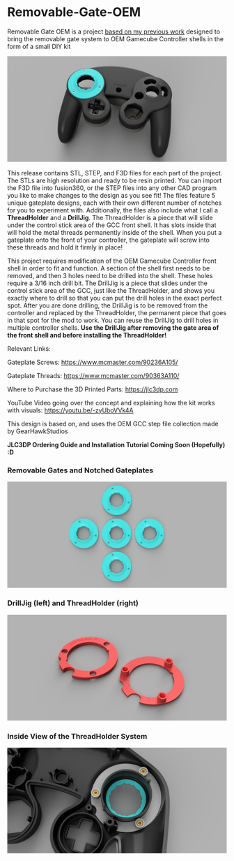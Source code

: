 # Removable-Gate-OEM

Removable Gate OEM is a project [based on my previous work](https://github.com/sean44104/Removable-Gate-GCC) designed to bring the removable gate system to OEM Gamecube Controller shells in the form of a small DIY kit

![image](https://raw.githubusercontent.com/sean44104/Removable-Gate-OEM/main/Images/image1.PNG)

This release contains STL, STEP, and F3D files for each part of the project. The STLs are high resolution and ready to be resin printed. You can import the F3D file into fusion360, or the STEP files into any other CAD program you like to make changes to the design as you see fit! The files feature 5 unique gateplate designs, each with their own different number of notches for you to experiment with. Additionally, the files also include what I call a **ThreadHolder** and a **DrillJig**. The ThreadHolder is a piece that will slide under the control stick area of the GCC front shell. It has slots inside that will hold the metal threads permanently inside of the shell. When you put a gateplate onto the front of your controller, the gateplate will screw into these threads and hold it firmly in place!

This project requires modification of the OEM Gamecube Controller front shell in order to fit and function. A section of the shell first needs to be removed, and then 3 holes need to be drilled into the shell. These holes require a 3/16 inch drill bit. The DrillJig is a piece that slides under the control stick area of the GCC, just like the ThreadHolder, and shows you exactly where to drill so that you can put the drill holes in the exact perfect spot. After you are done drilling, the DrillJig is to be removed from the controller and replaced by the ThreadHolder, the permanent piece that goes in that spot for the mod to work. You can reuse the DrillJig to drill holes in multiple controller shells. **Use the DrillJig after removing the gate area of the front shell and before installing the ThreadHolder!**

Relevant Links:

Gateplate Screws: https://www.mcmaster.com/90236A105/

Gateplate Threads: https://www.mcmaster.com/90363A110/

Where to Purchase the 3D Printed Parts: https://jlc3dp.com

YouTube Video going over the concept and explaining how the kit works with visuals:
https://youtu.be/-zyUboVVk4A

This design is based on, and uses the OEM GCC step file collection made by GearHawkStudios

**JLC3DP Ordering Guide and Installation Tutorial Coming Soon (Hopefully) :D**

### Removable Gates and Notched Gateplates
![image](https://raw.githubusercontent.com/sean44104/Removable-Gate-OEM/main/Images/image2.png)

### DrillJig (left) and ThreadHolder (right)
![image](https://raw.githubusercontent.com/sean44104/Removable-Gate-OEM/main/Images/image3.png)

### Inside View of the ThreadHolder System
![image](https://raw.githubusercontent.com/sean44104/Removable-Gate-OEM/main/Images/t11.png)